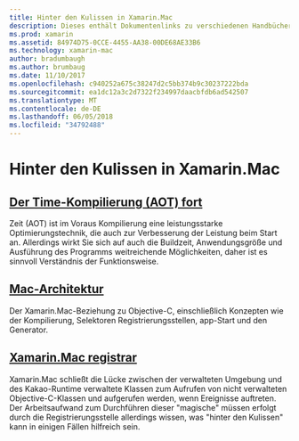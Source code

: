 ```yaml
---
title: Hinter den Kulissen in Xamarin.Mac
description: Dieses enthält Dokumentenlinks zu verschiedenen Handbüchern, die der internen Funktionsweise von Xamarin.Mac beschreiben. Verknüpfte Dokumente werden vor der Kompilierung, Xamarin.Mac-Architektur und die Registrierungsstelle Xamarin.Mac erläutert.
ms.prod: xamarin
ms.assetid: 84974D75-0CCE-4455-AA38-00DE68AE33B6
ms.technology: xamarin-mac
author: bradumbaugh
ms.author: brumbaug
ms.date: 11/10/2017
ms.openlocfilehash: c940252a675c38247d2c5bb374b9c30237222bda
ms.sourcegitcommit: ea1dc12a3c2d7322f234997daacbfdb6ad542507
ms.translationtype: MT
ms.contentlocale: de-DE
ms.lasthandoff: 06/05/2018
ms.locfileid: "34792488"
---
```

# <a name="under-the-hood-in-xamarinmac"></a>Hinter den Kulissen in Xamarin.Mac

## <a name="ahead-of-time-compilation-aotaotmd"></a>[Der Time-Kompilierung (AOT) fort](aot.md)

Zeit (AOT) ist im Voraus Kompilierung eine leistungsstarke Optimierungstechnik, die auch zur Verbesserung der Leistung beim Start an. Allerdings wirkt Sie sich auf auch die Buildzeit, Anwendungsgröße und Ausführung des Programms weitreichende Möglichkeiten, daher ist es sinnvoll Verständnis der Funktionsweise.

## <a name="mac-architecturearchitecturemd"></a>[Mac-Architektur](architecture.md)

Der Xamarin.Mac-Beziehung zu Objective-C, einschließlich Konzepten wie der Kompilierung, Selektoren Registrierungsstellen, app-Start und den Generator.

## <a name="xamarinmac-registrarregistrarmd"></a>[Xamarin.Mac registrar](registrar.md)

Xamarin.Mac schließt die Lücke zwischen der verwalteten Umgebung und des Kakao-Runtime verwaltete Klassen zum Aufrufen von nicht verwalteten Objective-C-Klassen und aufgerufen werden, wenn Ereignisse auftreten. Der Arbeitsaufwand zum Durchführen dieser "magische" müssen erfolgt durch die Registrierungsstelle allerdings wissen, was "hinter den Kulissen" kann in einigen Fällen hilfreich sein.
